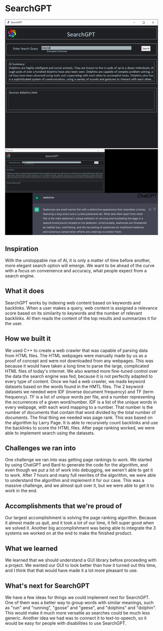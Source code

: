 # SearchGPT
![A screenshot of SearchGPT in action](Screenshot.png "SearchGPT")
![A comparison between SearchGPT and ChatGPT](Comparison.png "SearchGPTandChatGPT")

## Inspiration
With the unstoppable rise of AI, it is only a matter of time before another, more elegant search option will emerge. We want to be ahead of the curve with a focus on convenience and accuracy, what people expect from a search engine.
## What it does
SearchGPT works by indexing web content based on keywords and backlinks. When a user makes a query, web content is assigned a relevance score based on its similarity to keywords and the number of relevant backlinks. AI then reads the content of the top results and summarizes it for the user.
## How we built it
We used C++ to create a web crawler that was capable of parsing data from HTML files. The HTML webpages were manually made by us as a proof of concept and were not downloaded from any webpages. This was because it would have taken a long time to parse the large, complicated HTML files of today's internet. We also wanted more fine-tuned control over the data the search engine was fed, because it is not perfectly adapted to every type of content. Once we had a web crawler, we made keyword datasets based on the words found in the HMTL files. The 2 keyword datasets we needed were IDF (inverse document frequency) and TF (term frequency). TF is a list of unique words per file, and a number representing the occurrences of a given word/number. IDF is a list of the unique words in every webpage, with each word mapping to a number. That number is the number of documents that contain that word divided by the total number of documents. The final thing we needed was page rank. This was based on the algorithm by Larry Page. It is able to recursively count backlinks and use the backlinks to score the HTML files. After page ranking worked, we were able to implement search using the datasets. 
## Challenges we ran into
One challenge we ran into was getting page rankings to work. We started by using ChatGPT and Bard to generate the code for the algorithm, and even though we put a lot of work into debugging, we weren't able to get it to work. After 7 hours and many full rewrites of the algorithm, we were able to understand the algorithm and implement it for our case. This was a massive challenge, and we almost quit over it, but we were able to get it to work in the end. 
## Accomplishments that we're proud of
Our largest accomplishment is solving the page ranking algorithm. Because it almost made us quit, and it took a lot of our time, it felt super good when we solved it. Another big accomplishment was being able to integrate the 3 systems we worked on at the end to make the finished product. 
## What we learned
We learned that we should understand a GUI library before proceeding with a project. We wanted our GUI to look better than how it turned out this time, and I think that that would have made it a lot more pleasant to use. 
## What's next for SearchGPT
We have a few ideas for things we could implement next for SearchGPT. One of them was a better way to group words with similar meanings, such as "run" and "running", "goose" and "geese", and "dolphins" and "dolphin". This would make it much more versatile as searches could be much less generic. Another idea we had was to connect it to text-to-speech, so it would be easy for people with disabilities to use SearchGPT. 
